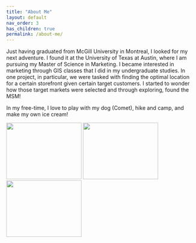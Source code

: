 ```yaml
---
title: "About Me"
layout: default
nav_order: 3 
has_children: true
permalink: /about-me/
---
```


Just having graduated from McGill University in Montreal, I looked for my next adventure. I found it at the University of Texas at Austin, where I am pursuing my Master of Science in Marketing. I became interested in marketing through GIS classes that I did in my undergraduate studies. In one project, in particular, we were tasked with finding the optimal location for a certain storefront given certain target customers. I started to wonder how those target markets were selected and through exploring, found the MSM!

In my free-time, I love to play with my dog (Comet), hike and camp, and make my own ice cream! 

<img src="https://user-images.githubusercontent.com/76073032/102831904-89cbb300-43b2-11eb-8fc5-bb9dc2e44635.png" width="200" height="150" />
<img src="https://user-images.githubusercontent.com/76073032/102831727-1aee5a00-43b2-11eb-800a-b1d51a17c7cd.png" width="200" height="150" />
<img src="https://user-images.githubusercontent.com/76073032/102831752-28a3df80-43b2-11eb-9a14-0083cf4067ec.png" width="200" height="150" />


